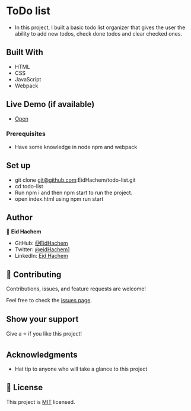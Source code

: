 # ToDo list

- In this project, I built a basic todo list organizer that gives the user the ability to add new todos, check done todos and clear checked ones.

## Built With

- HTML
- CSS
- JavaScript
- Webpack

## Live Demo (if available)

- [Open](https://eidhachem.github.io/todo-list/)

### Prerequisites

- Have some knowledge in node npm and webpack

## Set up

- git clone git@github.com:EidHachem/todo-list.git
- cd todo-list
- Run npm i and then npm start to run the project.
- open index.html using npm run start

## Author

👤 **Eid Hachem**

- GitHub: [@EidHachem](https://github.com/EidHachem)
- Twitter: [@eidHachem1](https://twitter.com/@eidHachem1)
- LinkedIn: [Eid Hachem](https://www.linkedin.com/in/eid-hachem/)

## 🤝 Contributing

Contributions, issues, and feature requests are welcome!

Feel free to check the [issues page](../../issues/).

## Show your support

Give a ⭐️ if you like this project!

## Acknowledgments

- Hat tip to anyone who will take a glance to this project

## 📝 License

This project is [MIT](./MIT.md) licensed.
